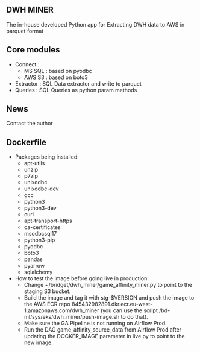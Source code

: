 ## DWH MINER
The in-house developed Python app for Extracting DWH data to AWS in parquet format 

## Core modules
* Connect :
    * MS SQL : based on pyodbc
    * AWS S3 : based on boto3
* Extractor : SQL Data extractor and write to parquet
* Queries : SQL Queries as python param methods

## News
Contact the author

## Dockerfile
* Packages being installed:
    * apt-utils
    * unzip
    * p7zip
    * unixodbc
    * unixodbc-dev
    * gcc
    * python3
    * python3-dev
    * curl
    * apt-transport-https
    * ca-certificates
    * msodbcsql17
    * python3-pip
    * pyodbc
    * boto3
    * pandas
    * pyarrow
    * sqlalchemy
* How to test the image before going live in production:
    * Change ~/bridget/dwh_miner/game_affinity_miner.py to point to the staging S3 bucket.
    * Build the image and tag it with stg-$VERSION and push the image to the AWS ECR repo 845432982891.dkr.ecr.eu-west-1.amazonaws.com/dwh_miner (you can use the script /bd-ml/sys/eks/dwh_miner/push-image.sh to do that).
    * Make sure the GA Pipeline is not running on Airflow Prod.
    * Run the DAG game_affinity_source_data from Airflow Prod after updating the DOCKER_IMAGE parameter in live.py to point to the new image.
